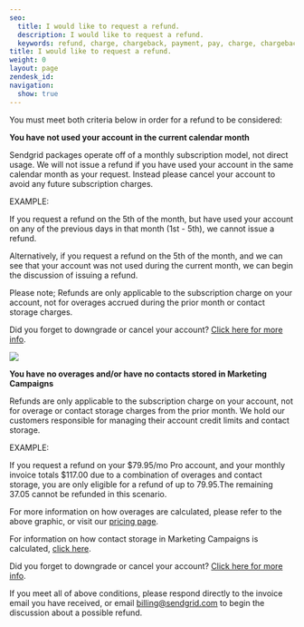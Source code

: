 ```yaml
---
seo:
  title: I would like to request a refund.
  description: I would like to request a refund.
  keywords: refund, charge, chargeback, payment, pay, charge, chargeback, forgot, cancel, accidentally
title: I would like to request a refund.
weight: 0
layout: page
zendesk_id: 
navigation:
  show: true
---
```

 You must meet both criteria below in order for a refund to be considered:

**You have not used your account in the current calendar month** 

Sendgrid packages operate off of a monthly subscription model, not direct usage. We will not issue a refund if you have used your account in the same calendar month as your request. Instead please cancel your account to avoid any future subscription charges.

EXAMPLE:

If you request a refund on the 5th of the month, but have used your account on any of the previous days in that month (1st - 5th), we cannot issue a refund. 

Alternatively, if you request a refund on the 5th of the month, and we can see that your account was not used during the current month, we can begin the discussion of issuing a refund. 

Please note; Refunds are only applicable to the subscription charge on your account, not for overages accrued during the prior month or contact storage charges. 

Did you forget to downgrade or cancel your account? [Click here for more info]({{root_url}}/Classroom/Basics/Billing/forgot_to_cancel_or_upgrade.html). 

 
 ![]({{root_url}}/images/2015-05-26_0952.png) 
 

**You have no overages and/or have no contacts stored in Marketing Campaigns**

Refunds are only applicable to the subscription charge on your account, not for overage or contact storage charges from the prior month. We hold our customers responsible for managing their account credit limits and contact storage.

EXAMPLE:

If you request a refund on your $79.95/mo Pro account, and your monthly invoice totals $117.00 due to a combination of overages and contact storage, you are only eligible for a refund of up to 79.95.The remaining 37.05 cannot be refunded in this scenario.


For more information on how overages are calculated, please refer to the above graphic, or visit our [pricing page](https://sendgrid.com/pricing). 

For information on how contact storage in Marketing Campaigns is calculated, [click here]({{root_url}}/Classroom/Basics/Billing/how_does_billing_work_for_marketing_campaigns.html). 

Did you forget to downgrade or cancel your account? [Click here for more info]({{root_url}}/Classroom/Basics/Billing/forgot_to_cancel_or_upgrade.html). 

 

If you meet all of above conditions, please respond directly to the invoice email you have received, or email [billing@sendgrid.com](mailto:billing@sendgrid.com) to begin the discussion about a possible refund. 

 
